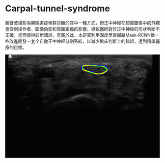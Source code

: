 # Carpal-tunnel-syndrome

超音波攝影為腕隧道症候群診斷的其中一種方式，但正中神經在超聲圖像中的外觀會受到操作者、圖像偽影和周圍組織的影響，導致醫師對於正中神經的形狀判斷不正確，進而使得診斷錯誤。有鑑於此，本研究利用深度學習網路Mask-RCNN做一些改進開發一套全自動正中神經分割系統，以減少臨床判斷上的錯誤，達到精準醫療的目標。

![image](https://github.com/yared612/Carpal-tunnel-syndrome/blob/main/git_figure/50.bmp)
